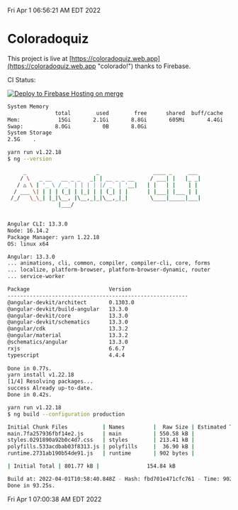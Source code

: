 Fri Apr  1 06:56:21 AM EDT 2022

# Coloradoquiz


This project is live at [https://coloradoquiz.web.app](https://coloradoquiz.web.app "colorado!") thanks to Firebase.

CI Status: 

[![Deploy to Firebase Hosting on merge](https://github.com/teamkushal/coloradoquiz/actions/workflows/firebase-hosting-merge.yml/badge.svg)](https://github.com/teamkushal/coloradoquiz/actions/workflows/firebase-hosting-merge.yml)

```bash
System Memory
               total        used        free      shared  buff/cache   available
Mem:            15Gi       2.1Gi       8.8Gi       605Mi       4.4Gi        12Gi
Swap:          8.0Gi          0B       8.0Gi
System Storage
2.5G	.
```
```bash
yarn run v1.22.18
$ ng --version

     _                      _                 ____ _     ___
    / \   _ __   __ _ _   _| | __ _ _ __     / ___| |   |_ _|
   / △ \ | '_ \ / _` | | | | |/ _` | '__|   | |   | |    | |
  / ___ \| | | | (_| | |_| | | (_| | |      | |___| |___ | |
 /_/   \_\_| |_|\__, |\__,_|_|\__,_|_|       \____|_____|___|
                |___/
    

Angular CLI: 13.3.0
Node: 16.14.2
Package Manager: yarn 1.22.18
OS: linux x64

Angular: 13.3.0
... animations, cli, common, compiler, compiler-cli, core, forms
... localize, platform-browser, platform-browser-dynamic, router
... service-worker

Package                         Version
---------------------------------------------------------
@angular-devkit/architect       0.1303.0
@angular-devkit/build-angular   13.3.0
@angular-devkit/core            13.3.0
@angular-devkit/schematics      13.3.0
@angular/cdk                    13.3.2
@angular/material               13.3.2
@schematics/angular             13.3.0
rxjs                            6.6.7
typescript                      4.4.4
    
Done in 0.77s.
yarn install v1.22.18
[1/4] Resolving packages...
success Already up-to-date.
Done in 0.42s.
```
```bash
yarn run v1.22.18
$ ng build --configuration production

Initial Chunk Files           | Names         |  Raw Size | Estimated Transfer Size
main.7fa257936fbf14e2.js      | main          | 550.58 kB |               130.08 kB
styles.0291890a92b0c4d7.css   | styles        | 213.41 kB |                12.54 kB
polyfills.533acdbab03f8313.js | polyfills     |  36.90 kB |                11.72 kB
runtime.2731ab190b54de91.js   | runtime       | 902 bytes |               517 bytes

| Initial Total | 801.77 kB |               154.84 kB

Build at: 2022-04-01T10:58:40.848Z - Hash: fbd701e471cfc761 - Time: 90261ms
Done in 93.25s.
```
Fri Apr  1 07:00:38 AM EDT 2022
